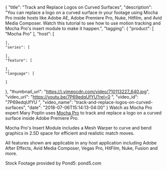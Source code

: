 {
  "title": "Track and Replace Logos on Curved Surfaces",
  "description": "You can replace a logo on a curved surface in your footage using Mocha Pro inside hosts like Adobe AE, Adobe Premiere Pro, Nuke, Hitfilm, and Avid Media Composer. Watch this tutorial to see how to use motion tracking and Mocha Pro's insert module to make it happen.",
  "tagging": {
    "product": [
      "Mocha Pro"
    ],
    "host": [

    ],
    "series": [

    ],
    "feature": [

    ],
    "language": [

    ]
  },
  "thumbnail_url": "https://i.vimeocdn.com/video/710113227_640.jpg",
  "video_url": "https://youtu.be/7P69edqUfYU?rel=0 ",
  "video_id": "7P69edqUfYU ",
  "video_name": "track-and-replace-logos-on-curved-surfaces",
  "date": "2018-07-06T15:14:13-04:00"
}
Watch as Mocha Pro expert Mary Poplin uses [Mocha Pro](/products/mocha-pro/) to track and replace a logo on a curved surface inside Adobe Premiere Pro.

Mocha Pro's Insert Module includes a Mesh Warper to curve and bend graphics in 2.5D space for efficient and realistic match moves.

All features shown are applicable in any host application including Adobe After Effects, Avid Media Composer, Vegas Pro, HitFilm, Nuke, Fusion and more.

Stock Footage provided by Pond5: pond5.com
